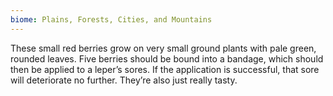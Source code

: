```yaml
---
biome: Plains, Forests, Cities, and Mountains
---
```

These small red berries grow on very small ground plants with pale green, rounded leaves. Five berries should be bound into a bandage, which should then be applied to a leper’s sores. If the application is successful, that sore will deteriorate no further. They’re also just really tasty. 

